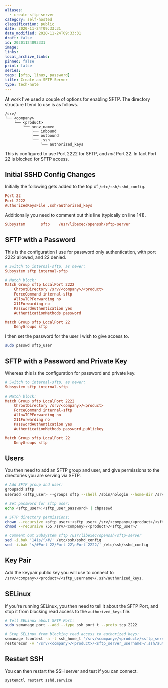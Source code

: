 ```yaml
---
aliases:
  - create-sftp-server
category: self-hosted
classification: public
date: 2020-11-24T09:33:31
date_modified: 2020-11-24T09:33:31
draft: false
id: 20201124093331
image: 
links: 
local_archive_links: 
pinned: false
print: false
series: 
tags: [sftp, linux, password]
title: Create an SFTP Server
type: tech-note
---
```


At work I've used a couple of options for enabling SFTP. The directory structure I tend to use is as follows.

```text
/srv/
└── <company>
    └── <product>
        └── <env_name>
            ├── inbound
            ├── outbound
            └── .ssh
                └── authorized_keys
```

This is configured to use Port 2222 for SFTP, and _not_ Port 22. In fact Port 22 is blocked for SFTP access.

## Initial SSHD Config Changes

Initially the following gets added to the top of `/etc/ssh/sshd_config`.

```ini
Port 22
Port 2222
AuthorizedKeysFile .ssh/authorized_keys
```

Additionally you need to comment out this line (typically on line 141).

```ini
Subsystem       sftp    /usr/libexec/openssh/sftp-server
```

## SFTP with a Password

This is the configuration I use for password only authentication, with port 2222 allowed, and 22 denied.

```ini
# Switch to internal-sftp, as newer:
Subsystem sftp internal-sftp

# Match block:
Match Group sftp LocalPort 2222
    ChrootDirectory /srv/<company>/<product>
    ForceCommand internal-sftp
    AllowTCPForwarding no
    X11Forwarding no
    PasswordAuthentication yes
    AuthenticationMethods password

Match Group sftp LocalPort 22
    DenyGroups sftp
```

I then set the password for the user I wish to give access to.

```sh
sudo passwd sftp_user
```

## SFTP with a Password and Private Key

Whereas this is the configuration for password and private key.

```ini
# Switch to internal-sftp, as newer:
Subsystem sftp internal-sftp

# Match block:
Match Group sftp LocalPort 2222
    ChrootDirectory /srv/<company>/<product>
    ForceCommand internal-sftp
    AllowTCPForwarding no
    X11Forwarding no
    PasswordAuthentication yes
    AuthenticationMethods password,publickey

Match Group sftp LocalPort 22
    DenyGroups sftp
```

## Users

You then need to add an SFTP group and user, and give permissions to the directories you are serving via SFTP.

```sh
# Add SFTP group and user:
groupadd sftp
useradd <sftp_user> --groups sftp --shell /sbin/nologin --home-dir /srv/<company>/<product>/<sftp_user>

# Set password for sftp user:
echo <sftp_user>:<sftp_user_password> | chpasswd

# SFTP directory permissions:
chown --recursive <sftp_user>:<sftp_user> /srv/<company>/<product>/<sftp_user>
chmod --recursive 755 /srv/<company>/<product>/<sftp_user>/

# Comment out Subsystem sftp /usr/libexec/openssh/sftp-server
sed -i.bak '141s/^/#/' /etc/ssh/sshd_config
sed -i.bak 's/#Port 22/Port 22\nPort 2222/' /etc/ssh/sshd_config
```

## Key Pair

Add the keypair public key you will use to connect to `/srv/<company>/<product>/<sftp_username>/.ssh/authorized_keys`.

## SELinux

If you're running SELinux, you then need to tell it about the SFTP Port, and stop it from blocking read access to the `authorized_keys` file.

```sh
# Tell SELinux about SFTP Port:
sudo semanage port --add --type ssh_port_t --proto tcp 2222

# Stop SELinux from blocking read access to authorized_keys:
semanage fcontext -a -t ssh_home_t '/srv/<company>/<product>/<sftp_server_username>/.ssh/authorized_keys'
restorecon -v '/srv/<company>/<product>/<sftp_server_username>/.ssh/authorized_keys'
```

## Restart SSH

You can then restart the SSH server and test if you can connect.

```sh
systemctl restart sshd.service
```

